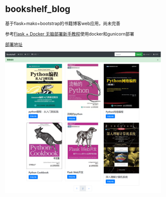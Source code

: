 # bookshelf_blog

基于flask+mako+bootstrap的书籍博客web应用，尚未完善

参考[Flask + Docker 无脑部署新手教程](https://zhuanlan.zhihu.com/p/78432719)使用docker和gunicorn部署

[部署地址](http://ec2-18-216-132-118.us-east-2.compute.amazonaws.com/)

![示例图片](/screenshots/example.png)
